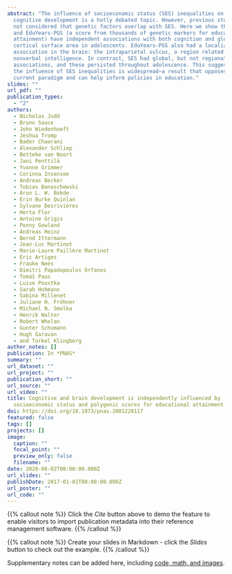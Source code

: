 ```yaml
---
abstract: "The influence of socioeconomic status (SES) inequalities on brain and
  cognitive development is a hotly debated topic. However, previous studies have
  not considered that genetic factors overlap with SES. Here we show that SES
  and EduYears-PGS (a score from thousands of genetic markers for educational
  attainment) have independent associations with both cognition and global
  cortical surface area in adolescents. EduYears-PGS also had a localized
  association in the brain: the intraparietal sulcus, a region related to
  nonverbal intelligence. In contrast, SES had global, but not regional,
  associations, and these persisted throughout adolescence. This suggests that
  the influence of SES inequalities is widespread—a result that opposes the
  current paradigm and can help inform policies in education."
slides: ""
url_pdf: ""
publication_types:
  - "2"
authors:
  - Nicholas Judd
  - Bruno Sauce
  - John Wiedenhoeft
  - Jeshua Tromp
  - Bader Chaarani
  - Alexander Schliep
  - Betteke van Noort
  - Jani Penttilä
  - Yvonne Grimmer
  - Corinna Insensee
  - Andreas Becker
  - Tobias Banaschewski
  - Arun L. W. Bokde
  - Erin Burke Quinlan
  - Sylvane Desrivières
  - Herta Flor
  - Antoine Grigis
  - Penny Gowland
  - Andreas Heinz
  - Bernd Ittermann
  - Jean-Luc Martinot
  - Marie-Laure Paillère Martinot
  - Eric Artiges
  - Frauke Nees
  - Dimitri Papadopoulos Orfanos
  - Tomáš Paus
  - Luise Poustka
  - Sarah Hohmann
  - Sabina Millenet
  - Juliane H. Fröhner
  - Michael N. Smolka
  - Henrik Walter
  - Robert Whelan
  - Gunter Schumann
  - Hugh Garavan
  - and Torkel Klingberg
author_notes: []
publication: In *PNAS*
summary: ""
url_dataset: ""
url_project: ""
publication_short: ""
url_source: ""
url_video: ""
title: Cognitive and brain development is independently influenced by
  socioeconomic status and polygenic scores for educational attainment
doi: https://doi.org/10.1073/pnas.2001228117
featured: false
tags: []
projects: []
image:
  caption: ""
  focal_point: ""
  preview_only: false
  filename: ""
date: 2020-06-02T00:00:00.000Z
url_slides: ""
publishDate: 2017-01-01T00:00:00.000Z
url_poster: ""
url_code: ""
---
```


{{% callout note %}}
Click the *Cite* button above to demo the feature to enable visitors to import publication metadata into their reference management software.
{{% /callout %}}

{{% callout note %}}
Create your slides in Markdown - click the *Slides* button to check out the example.
{{% /callout %}}

Supplementary notes can be added here, including [code, math, and images](https://wowchemy.com/docs/writing-markdown-latex/).
